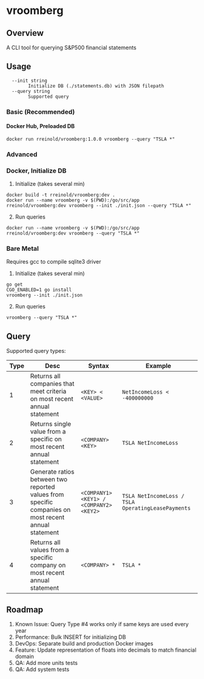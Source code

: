 # vroomberg

## Overview

A CLI tool for querying S&P500 financial statements

## Usage

```
  --init string
    	Initialize DB (./statements.db) with JSON filepath
  --query string
    	Supported query
```

### Basic (Recommended)

#### Docker Hub, Preloaded DB

```
docker run rreinold/vroomberg:1.0.0 vroomberg --query "TSLA *"
```

### Advanced

### Docker, Initialize DB

1. Initialize (takes several min)
```
docker build -t rreinold/vroomberg:dev .
docker run --name vroomberg -v $(PWD):/go/src/app rreinold/vroomberg:dev vroomberg --init ./init.json --query "TSLA *"
```
2. Run queries
```
docker run --name vroomberg -v $(PWD):/go/src/app rreinold/vroomberg:dev vroomberg --query "TSLA *"
```

### Bare Metal

Requires gcc to compile sqlite3 driver

1. Initialize (takes several min)

```
go get
CGO_ENABLED=1 go install
vroomberg --init ./init.json
```

2. Run queries

```
vroomberg --query "TSLA *"
```

## Query

Supported query types:


|Type|Desc|Syntax|Example|
|---|---|---|---|
|1|Returns all companies that meet criteria on most recent annual statement|`<KEY> < <VALUE>`|`NetIncomeLoss < -400000000`|
|2|Returns single value from a specific <COMPANY> on most recent annual statement|`<COMPANY> <KEY>`|`TSLA NetIncomeLoss`
|3|Generate ratios between two reported values from specific companies on most recent annual statement|`<COMPANY1> <KEY1> / <COMPANY2> <KEY2>`| `TSLA NetIncomeLoss / TSLA OperatingLeasePayments`
|4|Returns all values from a specific company on most recent annual statement|`<COMPANY> *`|`TSLA *`


## Roadmap

1. Known Issue: Query Type #4 works only if same keys are used every year
2. Performance: Bulk INSERT for initializing DB
3. DevOps: Separate build and production Docker images
4. Feature: Update representation of floats into decimals to match financial domain
5. QA: Add more units tests
6. QA: Add system tests
